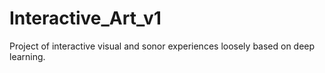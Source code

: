 # Interactive_Art_v1
 Project of interactive visual and sonor experiences loosely based on deep learning.
